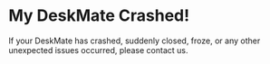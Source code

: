 # My DeskMate Crashed!

If your DeskMate has crashed, suddenly closed, froze, or any other unexpected issues occurred, please contact us.

